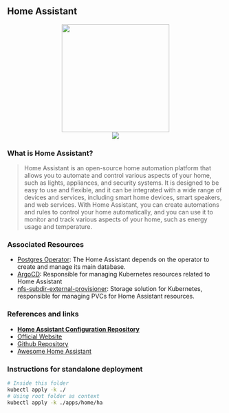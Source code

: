 ## Home Assistant

<p align="center">
<img width="250" height="250" src="https://upload.wikimedia.org/wikipedia/commons/thumb/6/6e/Home_Assistant_Logo.svg/1200px-Home_Assistant_Logo.svg.png"></br><img src="https://img.shields.io/github/v/release/home-assistant/core?label=Latest%20Version&logo=github&style=for-the-badge">
</p>



### What is Home Assistant?

> Home Assistant is an open-source home automation platform that allows you to automate and control various aspects of your home, such as lights, appliances, and security systems. It is designed to be easy to use and flexible, and it can be integrated with a wide range of devices and services, including smart home devices, smart speakers, and web services. With Home Assistant, you can create automations and rules to control your home automatically, and you can use it to monitor and track various aspects of your home, such as energy usage and temperature.

### Associated Resources

- [Postgres Operator][operator-uri]: 
The Home Assistant depends on the operator to create and manage its main database.
- [ArgoCD][argo-uri]: Responsible for managing Kubernetes resources related to Home Assistant
- [nfs-subdir-external-provisioner][nfs-uri]: Storage solution for Kubernetes, responsible for managing PVCs for Home Assistant resources.

### References and links

- **[Home Assistant Configuration Repository][own-ha-uri]**
- [Official Website][website-uri]
- [Github Repository][github-uri]
- [Awesome Home Assistant][awesome-uri]

[own-ha-uri]: https://github.com/gruberdev/homeassistant
[website-uri]: https://www.home-assistant.io/
[github-uri]: https://github.com/home-assistant
[operator-uri]: https://github.com/gruberdev/homelab/tree/main/apps/data/postgres
[argo-uri]: https://github.com/gruberdev/homelab/tree/main/apps/argocd
[nfs-uri]: https://github.com/gruberdev/homelab/tree/main/apps/data/nfs
[awesome-uri]: https://github.com/frenck/awesome-home-assistant

### Instructions for standalone deployment

```bash
# Inside this folder
kubectl apply -k ./
# Using root folder as context
kubectl apply -k ./apps/home/ha
```

